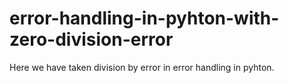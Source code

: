 # error-handling-in-pyhton-with-zero-division-error
Here we have taken division by error in error handling in pyhton.
